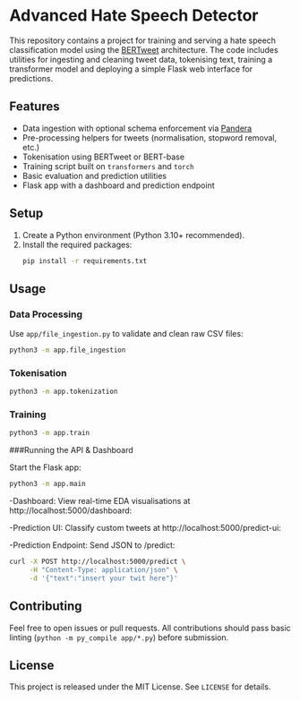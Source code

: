 # Advanced Hate Speech Detector

This repository contains a project for training and serving a hate speech classification model using the [BERTweet](https://github.com/VinAIResearch/BERTweet) architecture. The code includes utilities for ingesting and cleaning tweet data, tokenising text, training a transformer model and deploying a simple Flask web interface for predictions.

## Features

- Data ingestion with optional schema enforcement via [Pandera](https://pandera.readthedocs.io/)
- Pre-processing helpers for tweets (normalisation, stopword removal, etc.)
- Tokenisation using BERTweet or BERT-base
- Training script built on `transformers` and `torch`
- Basic evaluation and prediction utilities
- Flask app with a dashboard and prediction endpoint



## Setup

1. Create a Python environment (Python 3.10+ recommended).
2. Install the required packages:
   ```bash
   pip install -r requirements.txt
   ```


## Usage

### Data Processing

Use `app/file_ingestion.py` to validate and clean raw CSV files:

```bash
python3 -m app.file_ingestion 
```

### Tokenisation

```bash
python3 -m app.tokenization
```

### Training

```bash
python3 -m app.train
```

###Running the API & Dashboard

Start the Flask app:

```bash
python3 -m app.main
```



-Dashboard: View real-time EDA visualisations at http://localhost:5000/dashboard:

-Prediction UI: Classify custom tweets at http://localhost:5000/predict-ui:

-Prediction Endpoint: Send JSON to /predict:
```bash
curl -X POST http://localhost:5000/predict \
     -H "Content-Type: application/json" \
     -d '{"text":"insert your twit here"}'
```


## Contributing

Feel free to open issues or pull requests. All contributions should pass basic linting (`python -m py_compile app/*.py`) before submission.

## License

This project is released under the MIT License. See `LICENSE` for details.
